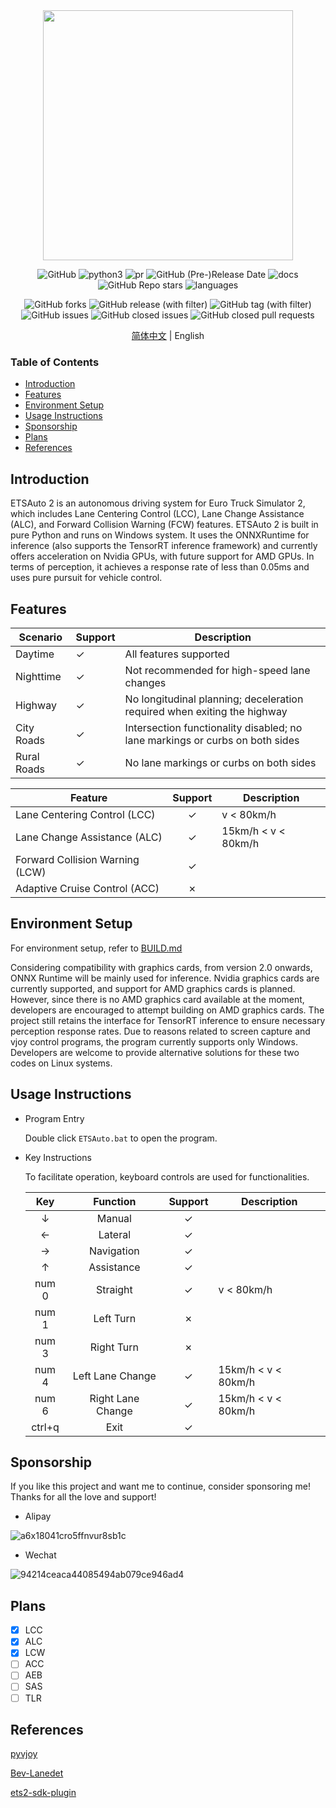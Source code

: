 <div align="center">
  <img src="https://github.com/Yutong-gannis/ETSAuto/assets/69740611/9ebe1832-46bc-408a-a2a5-692985454c27" width="400" height="400"/>

  ![GitHub](https://img.shields.io/github/license/Yutong-gannis/ETSAuto)
  ![python3](https://img.shields.io/badge/python3-pass-green)
  ![pr](https://img.shields.io/badge/PRs-welcome-brightgreen)
  ![GitHub (Pre-)Release Date](https://img.shields.io/github/release-date-pre/Yutong-gannis/ETSAuto)
  ![docs](https://img.shields.io/badge/docs-latest-blue)
  ![GitHub Repo stars](https://img.shields.io/github/stars/Yutong-gannis/ETSAuto)
  ![languages](https://img.shields.io/github/languages/top/yutong-gannis/ETSAuto)
  
  ![GitHub forks](https://img.shields.io/github/forks/Yutong-gannis/ETSAuto)
  ![GitHub release (with filter)](https://img.shields.io/github/v/release/Yutong-gannis/ETSAuto)
  ![GitHub tag (with filter)](https://img.shields.io/github/v/tag/Yutong-gannis/ETSAuto)
  ![GitHub issues](https://img.shields.io/github/issues/Yutong-gannis/ETSAuto)
  ![GitHub closed issues](https://img.shields.io/github/issues-closed/Yutong-gannis/ETSAuto)
  ![GitHub closed pull requests](https://img.shields.io/github/issues-pr-closed/Yutong-gannis/ETSAuto)

</div>

<div align="center">

[简体中文](https://github.com/Yutong-gannis/ETSAuto/blob/v2.x/README_ch.md) | English

</div>

### Table of Contents
+ [Introduction](#introduction)
+ [Features](#features)
+ [Environment Setup](#environment-setup)
+ [Usage Instructions](#usage-instructions)
+ [Sponsorship](#sponsorship)
+ [Plans](#plans)
+ [References](#references)

## Introduction
ETSAuto 2 is an autonomous driving system for Euro Truck Simulator 2, which includes Lane Centering Control (LCC), Lane Change Assistance (ALC), and Forward Collision Warning (FCW) features. ETSAuto 2 is built in pure Python and runs on Windows system. It uses the ONNXRuntime for inference (also supports the TensorRT inference framework) and currently offers acceleration on Nvidia GPUs, with future support for AMD GPUs. In terms of perception, it achieves a response rate of less than 0.05ms and uses pure pursuit for vehicle control.

## Features
| Scenario   | Support | Description |
| ---        | ---     | ---         |
| Daytime    | ✓       | All features supported |
| Nighttime  | ✓       | Not recommended for high-speed lane changes |
| Highway    | ✓       | No longitudinal planning; deceleration required when exiting the highway |
| City Roads | ✓       | Intersection functionality disabled; no lane markings or curbs on both sides |
| Rural Roads| ✓       | No lane markings or curbs on both sides |

| Feature              | Support | Description       |
| ---                  | :---:   | ---               |
| Lane Centering Control (LCC) | ✓ | v < 80km/h  |
| Lane Change Assistance (ALC) | ✓ | 15km/h < v < 80km/h  |
| Forward Collision Warning (LCW) | ✓ |  |
| Adaptive Cruise Control (ACC)  | ✗ |  |

## Environment Setup
For environment setup, refer to [BUILD.md](https://github.com/Yutong-gannis/ETSAuto/blob/v2.x/docs/BUILD.md)

Considering compatibility with graphics cards, from version 2.0 onwards, ONNX Runtime will be mainly used for inference. Nvidia graphics cards are currently supported, and support for AMD graphics cards is planned. However, since there is no AMD graphics card available at the moment, developers are encouraged to attempt building on AMD graphics cards. The project still retains the interface for TensorRT inference to ensure necessary perception response rates. Due to reasons related to screen capture and vjoy control programs, the program currently supports only Windows. Developers are welcome to provide alternative solutions for these two codes on Linux systems.

## Usage Instructions
+ Program Entry

  Double click `ETSAuto.bat` to open the program.

+ Key Instructions

  To facilitate operation, keyboard controls are used for functionalities.

  | Key      | Function  | Support | Description |
  | :---:    | :---:     | :---:   | ---         |
  | &darr;   | Manual    | ✓       |             |
  | &larr;   | Lateral   | ✓       |             |
  | &rarr;   | Navigation | ✓     |             |
  | &uarr;   | Assistance | ✓       |             |
  | num 0    | Straight  | ✓       | v < 80km/h  |
  | num 1    | Left Turn | ✗       |             |
  | num 3    | Right Turn| ✗       |             |
  | num 4    | Left Lane Change | ✓ | 15km/h < v < 80km/h  |
  | num 6    | Right Lane Change | ✓ | 15km/h < v < 80km/h |
  | ctrl+q   | Exit      | ✓       |             |

## Sponsorship
If you like this project and want me to continue, consider sponsoring me! Thanks for all the love and support!

+ Alipay

![a6x18041cro5ffnvur8sb1c](https://github.com/Yutong-gannis/ETSAuto/assets/69740611/11d36472-3cfa-42bc-b8ef-f71576f872c7)

+ Wechat

![94214ceaca44085494ab079ce946ad4](https://github.com/Yutong-gannis/ETSAuto/assets/69740611/f455eab6-76f4-4a56-b5a8-5ec313f506f1)


## Plans
- [x] LCC
- [x] ALC
- [x] LCW
- [ ] ACC
- [ ] AEB
- [ ] SAS
- [ ] TLR

## References
[pyvjoy](https://github.com/tidzo/pyvjoy)

[Bev-Lanedet](https://github.com/gigo-team/bev_lane_det)

[ets2-sdk-plugin](https://github.com/nlhans/ets2-sdk-plugin)
